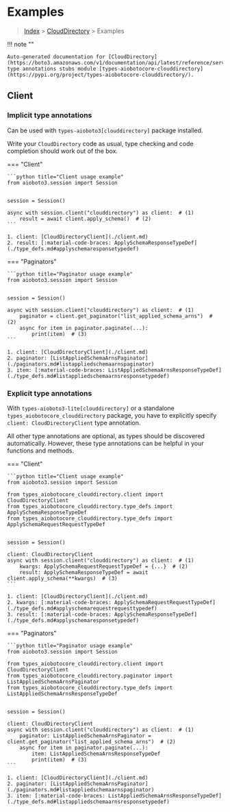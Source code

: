 # Examples

> [Index](../README.md) > [CloudDirectory](./README.md) > Examples

!!! note ""

    Auto-generated documentation for [CloudDirectory](https://boto3.amazonaws.com/v1/documentation/api/latest/reference/services/clouddirectory.html#CloudDirectory)
    type annotations stubs module [types-aiobotocore-clouddirectory](https://pypi.org/project/types-aiobotocore-clouddirectory/).

## Client

### Implicit type annotations

Can be used with `types-aioboto3[clouddirectory]` package installed.

Write your `CloudDirectory` code as usual,
type checking and code completion should work out of the box.



=== "Client"

    ```python title="Client usage example"
    from aioboto3.session import Session


    session = Session()

    async with session.client("clouddirectory") as client:  # (1)
        result = await client.apply_schema()  # (2)
    ```

    1. client: [CloudDirectoryClient](./client.md)
    2. result: [:material-code-braces: ApplySchemaResponseTypeDef](./type_defs.md#applyschemaresponsetypedef) 



=== "Paginators"

    ```python title="Paginator usage example"
    from aioboto3.session import Session


    session = Session()

    async with session.client("clouddirectory") as client:  # (1)
        paginator = client.get_paginator("list_applied_schema_arns")  # (2)
        async for item in paginator.paginate(...):
            print(item)  # (3)
    ```

    1. client: [CloudDirectoryClient](./client.md)
    2. paginator: [ListAppliedSchemaArnsPaginator](./paginators.md#listappliedschemaarnspaginator)
    3. item: [:material-code-braces: ListAppliedSchemaArnsResponseTypeDef](./type_defs.md#listappliedschemaarnsresponsetypedef) 




### Explicit type annotations

With `types-aioboto3-lite[clouddirectory]`
or a standalone `types_aiobotocore_clouddirectory` package, you have to explicitly specify
`client: CloudDirectoryClient` type annotation.

All other type annotations are optional, as types should be discovered automatically.
However, these type annotations can be helpful in your functions and methods.


=== "Client"

    ```python title="Client usage example"
    from aioboto3.session import Session

    from types_aiobotocore_clouddirectory.client import CloudDirectoryClient
    from types_aiobotocore_clouddirectory.type_defs import ApplySchemaResponseTypeDef
    from types_aiobotocore_clouddirectory.type_defs import ApplySchemaRequestRequestTypeDef


    session = Session()

    client: CloudDirectoryClient
    async with session.client("clouddirectory") as client:  # (1)
        kwargs: ApplySchemaRequestRequestTypeDef = {...}  # (2)
        result: ApplySchemaResponseTypeDef = await client.apply_schema(**kwargs)  # (3)
    ```

    1. client: [CloudDirectoryClient](./client.md)
    2. kwargs: [:material-code-braces: ApplySchemaRequestRequestTypeDef](./type_defs.md#applyschemarequestrequesttypedef) 
    3. result: [:material-code-braces: ApplySchemaResponseTypeDef](./type_defs.md#applyschemaresponsetypedef) 



=== "Paginators"

    ```python title="Paginator usage example"
    from aioboto3.session import Session

    from types_aiobotocore_clouddirectory.client import CloudDirectoryClient
    from types_aiobotocore_clouddirectory.paginator import ListAppliedSchemaArnsPaginator
    from types_aiobotocore_clouddirectory.type_defs import ListAppliedSchemaArnsResponseTypeDef


    session = Session()

    client: CloudDirectoryClient
    async with session.client("clouddirectory") as client:  # (1)
        paginator: ListAppliedSchemaArnsPaginator = client.get_paginator("list_applied_schema_arns")  # (2)
        async for item in paginator.paginate(...):
            item: ListAppliedSchemaArnsResponseTypeDef
            print(item)  # (3)
    ```

    1. client: [CloudDirectoryClient](./client.md)
    2. paginator: [ListAppliedSchemaArnsPaginator](./paginators.md#listappliedschemaarnspaginator)
    3. item: [:material-code-braces: ListAppliedSchemaArnsResponseTypeDef](./type_defs.md#listappliedschemaarnsresponsetypedef) 




